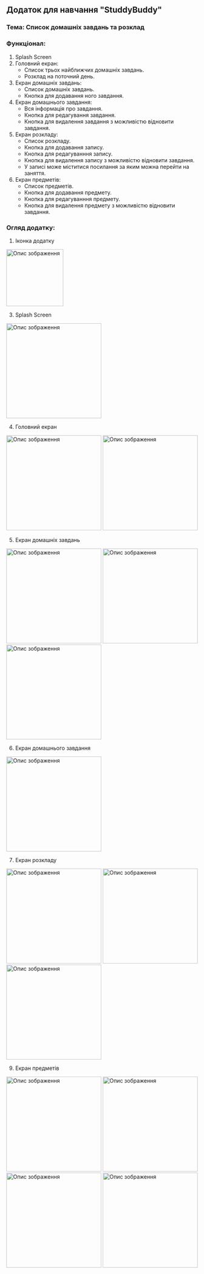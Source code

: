 ## Додаток для навчання "StuddyBuddy"

### Тема: Список домашніх завдань та розклад

### Функціонал:
 
 1. Splash Screen
 2. Головний екран:
    - Список трьох найближчих домашніх завдань.
    - Розклад на поточний день.
 3. Екран домашніх завдань:
    - Список домашніх завдань.
    - Кнопка для додавання ного завдання.
 4. Екран домашнього завдання:
    - Вся інформація про завдання.
    - Кнопка для редагування завдання.
    - Кнопка для видалення завдання з можливістю відновити завдання.
 5. Екран розкладу:
    - Список розкладу.
    - Кнопка для додавання запису.
    - Кнопка для редагуванння запису.
    - Кнопка для видалення запису з можливістю відновити завдання.
    - У записі може міститися посилання за яким можна перейти на заняття.
 6. Екран предметів:
    - Список предметів.
    - Кнопка для додавання предмету.
    - Кнопка для редагуванння предмету.
    - Кнопка для видалення предмету з можливістю відновити завдання.
   
### Огляд додатку:
 1. Іконка додатку
<img src="https://github.com/user-attachments/assets/5f5a382a-e3fa-4a2c-a36f-30d096225b1f" alt="Опис зображення" width="150"/>

3. Splash Screen
<img src="https://github.com/user-attachments/assets/6b397deb-2013-4c9a-942f-8e9b9843b23b" alt="Опис зображення" width="250"/>


4. Головний екран
<img src="https://github.com/user-attachments/assets/edaba520-aedd-4c54-8edb-c02bb47072c0" alt="Опис зображення" width="250"/>
<img src="https://github.com/user-attachments/assets/e7441eb9-7858-491a-9bed-d3e6f3ad990c" alt="Опис зображення" width="250"/>


5. Екран домашніх завдань
<img src="https://github.com/user-attachments/assets/ce17a686-b311-43e9-986a-ae0eea340131" alt="Опис зображення" width="250"/>
<img src="https://github.com/user-attachments/assets/48bb92f4-ee62-4c69-a9f8-880820ab2163" alt="Опис зображення" width="250"/>
<img src="https://github.com/user-attachments/assets/762aca1d-d8b9-43ad-a277-1a8a105a0b1a" alt="Опис зображення" width="250"/>


6. Екран домашнього завдання
<img src="https://github.com/user-attachments/assets/c4f46b01-594c-4b7d-9dd5-825b19b45944" alt="Опис зображення" width="250"/>


7. Екран розкладу
<img src="https://github.com/user-attachments/assets/209d3247-5112-4eab-8bfe-ff515d18b48f" alt="Опис зображення" width="250"/>
<img src="https://github.com/user-attachments/assets/99f33566-69fb-4d2c-a4c2-794fab6d5cf9" alt="Опис зображення" width="250"/>
<img src="https://github.com/user-attachments/assets/3b9bb1bb-98da-4f3e-b585-c8d0eb4c730f" alt="Опис зображення" width="250"/>


9. Екран предметів
<img src="https://github.com/user-attachments/assets/e05d017f-aec6-4d87-b68f-ef7ae38e3006" alt="Опис зображення" width="250"/>
<img src="https://github.com/user-attachments/assets/28ee0b95-e8ee-4305-8e76-b66510a3d22e" alt="Опис зображення" width="250"/>
<img src="https://github.com/user-attachments/assets/6bf1db64-71be-4886-824a-0c190cd2dea3" alt="Опис зображення" width="250"/>
<img src="https://github.com/user-attachments/assets/62bb3a99-9ccc-4cff-b89e-88ffadb3017f" alt="Опис зображення" width="250"/>
